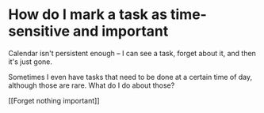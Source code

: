 # How do I mark a task as time-sensitive and important
Calendar isn't persistent enough – I can see a task, forget about it, and then it's just gone.

Sometimes I even have tasks that need to be done at a certain time of day, although those are rare. What do I do about those?

[[Forget nothing important]]

<!-- {BearID:69151DE7-4211-4934-B664-7EC00F0DC227-16230-0000153F7BA67B0B} -->
